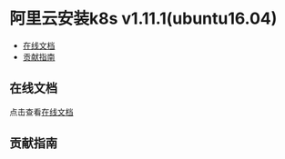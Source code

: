 # 阿里云安装k8s v1.11.1(ubuntu16.04)

- [在线文档](#在线文档)
- [贡献指南](#贡献指南)

## 在线文档

点击查看[在线文档](https://docs-k8s.codeforfun.cn/)

## 贡献指南

